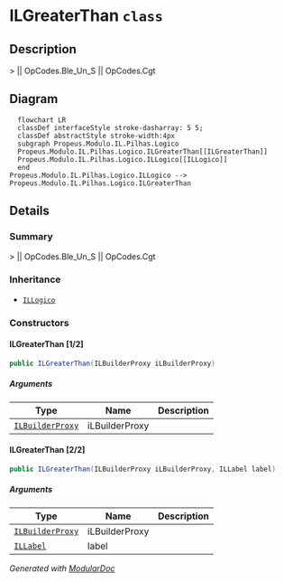 # ILGreaterThan `class`

## Description
&gt; || OpCodes.Ble_Un_S || OpCodes.Cgt

## Diagram
```mermaid
  flowchart LR
  classDef interfaceStyle stroke-dasharray: 5 5;
  classDef abstractStyle stroke-width:4px
  subgraph Propeus.Modulo.IL.Pilhas.Logico
  Propeus.Modulo.IL.Pilhas.Logico.ILGreaterThan[[ILGreaterThan]]
  Propeus.Modulo.IL.Pilhas.Logico.ILLogico[[ILLogico]]
  end
Propeus.Modulo.IL.Pilhas.Logico.ILLogico --> Propeus.Modulo.IL.Pilhas.Logico.ILGreaterThan
```

## Details
### Summary
&gt; || OpCodes.Ble_Un_S || OpCodes.Cgt

### Inheritance
 - [
`ILLogico`
](./propeusmoduloilpilhaslogico-ILLogico.md)

### Constructors
#### ILGreaterThan [1/2]
```csharp
public ILGreaterThan(ILBuilderProxy iLBuilderProxy)
```
##### Arguments
| Type | Name | Description |
| --- | --- | --- |
| [`ILBuilderProxy`](./propeusmoduloilproxy-ILBuilderProxy.md) | iLBuilderProxy |   |

#### ILGreaterThan [2/2]
```csharp
public ILGreaterThan(ILBuilderProxy iLBuilderProxy, ILLabel label)
```
##### Arguments
| Type | Name | Description |
| --- | --- | --- |
| [`ILBuilderProxy`](./propeusmoduloilproxy-ILBuilderProxy.md) | iLBuilderProxy |   |
| [`ILLabel`](./propeusmoduloilpilhassaltos-ILLabel.md) | label |   |

*Generated with* [*ModularDoc*](https://github.com/hailstorm75/ModularDoc)
